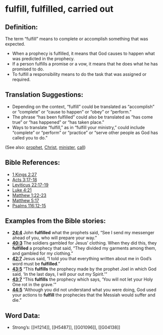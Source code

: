 # fulfill, fulfilled, carried out

## Definition:

The term “fulfill” means to complete or accomplish something that was expected.

* When a prophecy is fulfilled, it means that God causes to happen what was predicted in the prophecy.
* If a person fulfills a promise or a vow, it means that he does what he has promised to do.
* To fulfill a responsibility means to do the task that was assigned or required.

## Translation Suggestions:

* Depending on the context, “fulfill” could be translated as “accomplish” or “complete” or “cause to happen” or “obey” or “perform.”
* The phrase “has been fulfilled” could also be translated as “has come true” or “has happened” or “has taken place.”
* Ways to translate “fulfill,” as in “fulfill your ministry,” could include “complete” or “perform” or “practice” or “serve other people as God has called you to do.”

(See also: [prophet](../kt/prophet.md), [Christ](../kt/christ.md), [minister](../kt/minister.md), [call](../kt/call.md))

## Bible References:

* [1 Kings 2:27](rc://en/tn/help/1ki/02/27)
* [Acts 3:17-18](rc://en/tn/help/act/03/17)
* [Leviticus 22:17-19](rc://en/tn/help/lev/22/17)
* [Luke 4:21](rc://en/tn/help/luk/04/21)
* [Matthew 1:22-23](rc://en/tn/help/mat/01/22)
* [Matthew 5:17](rc://en/tn/help/mat/05/17)
* [Psalms 116:12-15](rc://en/tn/help/psa/116/012)

## Examples from the Bible stories:

* __[24:4](rc://en/tn/help/obs/24/04)__ John __fulfilled__ what the prophets said, “See I send my messenger ahead of you, who will prepare your way.”
* __[40:3](rc://en/tn/help/obs/40/03)__ The soldiers gambled for Jesus’ clothing. When they did this, they __fulfilled__ a prophecy that said, “They divided my garments among them, and gambled for my clothing.”
* __[42:7](rc://en/tn/help/obs/42/07)__ Jesus said, “I told you that everything written about me in God’s word must be __fulfilled__.”
* __[43:5](rc://en/tn/help/obs/43/05)__ “This __fulfills__ the prophecy made by the prophet Joel in which God said, ‘In the last days, I will pour out my Spirit.’”
* __[43:7](rc://en/tn/help/obs/43/07)__ “This __fulfills__ the prophecy which says, ‘You will not let your Holy One rot in the grave.’”
* __[44:5](rc://en/tn/help/obs/44/05)__ “Although you did not understand what you were doing, God used your actions to __fulfill__ the prophecies that the Messiah would suffer and die.”

## Word Data:

* Strong’s: [[H1214]], [[H5487]], [[G01096]], [[G04138]]
